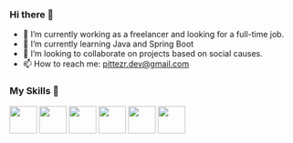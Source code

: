 ### Hi there 👋

- 🔭 I’m currently working as a freelancer and looking for a full-time job.
- 🌱 I’m currently learning Java and Spring Boot
- 👯 I’m looking to collaborate on projects based on social causes.
- 📫 How to reach me: pittezr.dev@gmail.com

### My Skills 🔧

<div>
  <img src="https://cdn.jsdelivr.net/gh/devicons/devicon/icons/tailwindcss/tailwindcss-plain.svg" width="48"/>
  <img src="https://cdn.jsdelivr.net/gh/devicons/devicon/icons/javascript/javascript-original.svg" width="48"/>
  <img src="https://cdn.jsdelivr.net/gh/devicons/devicon/icons/typescript/typescript-original.svg" width="48"/>
  <img src="https://cdn.jsdelivr.net/gh/devicons/devicon/icons/react/react-original-wordmark.svg" width="48"/>
  <img src="https://cdn.jsdelivr.net/gh/devicons/devicon/icons/nextjs/nextjs-original.svg" width="48"/>
  <img src="https://cdn.jsdelivr.net/gh/devicons/devicon/icons/nodejs/nodejs-original.svg" width="48"/>
</div>          
